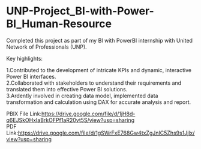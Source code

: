 # UNP-Project_BI-with-Power-BI_Human-Resource

Completed this project as part of my BI with PowerBI internship with United Network of Professionals (UNP).

Key highlights:

1.Contributed to the development of intricate KPIs and dynamic, interactive Power BI interfaces.     
2.Collaborated with stakeholders to understand their requirements and translated them into effective Power BI solutions.         
3.Ardently involved in creating data model, implemented data transformation and calculation using DAX for accurate analysis and report.        

PBIX File Link:https://drive.google.com/file/d/1jH8d-q6EJSkOHxIaBrkOFPf1aR20vt5S/view?usp=sharing    
PDF Link:https://drive.google.com/file/d/1gSWrFxE768Gw4txZgJnIC5Zhs9s1Jjlx/view?usp=sharing   
